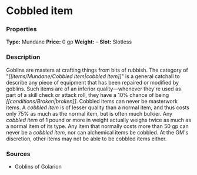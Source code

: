 ﻿---
Title: "Cobbled item"
Type: "Mundane"
Price: "0 gp"
Weight: "–"
Slot: "Slotless"
Description: |
  "Goblins are masters at crafting things from bits of rubbish. The category of "cobbled item" is a general catchall to describe any piece of equipment that has been repaired or modified by goblins. Such items are of an inferior quality—whenever they're used as part of a skill check or attack roll, they have a 10% chance of being broken. Cobbled items can never be masterwork items. A cobbled item is of lesser quality than a normal item, and thus costs only 75% as much as the normal item, but is often much bulkier. Any cobbled item of 1 pound or more in weight actually weighs twice as much as a normal item of its type. Any item that normally costs more than 50 gp can never be a cobbled item, nor can alchemical items be cobbled. At the GM's discretion, other items may not be able to be cobbled items either."
Sources: "['Goblins of Golarion']"
---

# Cobbled item

### Properties

**Type:** Mundane **Price:** 0 gp **Weight:** – **Slot:** Slotless

### Description

Goblins are masters at crafting things from bits of rubbish. The category of "_[[items/Mundane/Cobbled item|cobbled item]]_" is a general catchall to describe any piece of equipment that has been repaired or modified by goblins. Such items are of an inferior quality—whenever they're used as part of a skill check or attack roll, they have a 10% chance of being _[[conditions/Broken|broken]]_. Cobbled items can never be masterwork items. A _cobbled item_ is of lesser quality than a normal item, and thus costs only 75% as much as the normal item, but is often much bulkier. Any _cobbled item_ of 1 pound or more in weight actually weighs twice as much as a normal item of its type. Any item that normally costs more than 50 gp can never be a _cobbled item_, nor can alchemical items be cobbled. At the GM's discretion, other items may not be able to be cobbled items either.

### Sources

* Goblins of Golarion